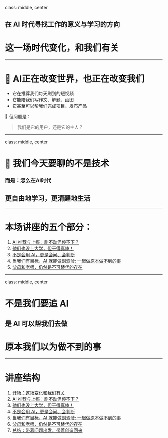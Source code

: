 class: middle, center
## 在 AI 时代寻找工作的意义与学习的方向
# 这一场时代变化，和我们有关

---
# 🧠 AI正在改变世界，也正在改变我们

- 它在推荐我们每天刷到的短视频  
- 它能陪我们写作文、解题、画图  
- 它甚至可以帮我们完成项目、发布产品

💬 但问题是：  
> 我们是它的用户，还是它的主人？

---
class: middle, center
# 🧭 我们今天要聊的不是技术  
### 而是：怎么在AI时代  
## 更自由地学习，更清醒地生活

---
# 本场讲座的五个部分：

<ol>
    <li><a href="index.html?p=2-danger.md">AI 推荐与上瘾：刷不动但停不下？</a></li>
    <li><a href="index.html?p=4-rolemodel.md">他们也没上大学，但干得真棒！</a></li>
    <li><a href="index.html?p=6-ask.md">不是会用 AI，更是会问、会判断</a></li>
    <li><a href="index.html?p=8-copilot.md">当我们有目标，AI 就能做副驾驶: 一起做原本做不到的事</a></li>
    <li><a href="index.html?p=10-tutor.md">父母和老师，仍然是不可替代的存在</a></li>
</ol>

---
class: middle, center
# 不是我们要追 AI  
## 是 AI 可以帮我们去做  
# 原本我们以为做不到的事

---
# 讲座结构

<ol>
    <li><a href="index.html?p=0-open.md">开场：这场变化和我们有关</a></li>
    <li><a href="index.html?p=2-danger.md">AI 推荐与上瘾：刷不动但停不下？</a></li>
    <li><a href="index.html?p=4-rolemodel.md">他们也没上大学，但干得真棒！</a></li>
    <li><a href="index.html?p=6-ask.md">不是会用 AI，更是会问、会判断</a></li>
    <li><a href="index.html?p=8-copilot.md">当我们有目标，AI 就能做副驾驶: 一起做原本做不到的事</a></li>
    <li><a href="index.html?p=10-tutor.md">父母和老师，仍然是不可替代的存在</a></li>
    <li><a href="index.html?p=12-end.md">总结：带着问题出发，带着创造回来</a></li>
</ol>
